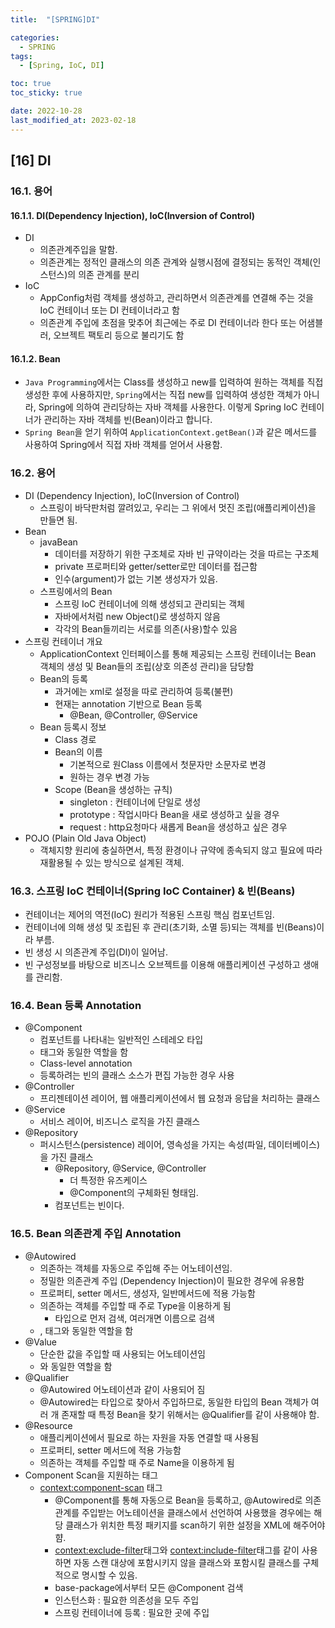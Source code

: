 ```yaml
---
title:  "[SPRING]DI"

categories:
  - SPRING
tags:
  - [Spring, IoC, DI]

toc: true
toc_sticky: true

date: 2022-10-28
last_modified_at: 2023-02-18
---
```

[16] DI
---
### 16.1. 용어

#### 16.1.1. DI(Dependency Injection), IoC(Inversion of Control)

- DI
  - 의존관계주입을 말함.
  - 의존관계는 정적인 클래스의 의존 관계와 실행시점에 결정되는 동적인 객체(인스턴스)의 의존 관계를 분리
- IoC
  - AppConfig처럼 객체를 생성하고, 관리하면서 의존관계를 연결해 주는 것을 IoC 컨테이너 또는 DI 컨테이너라고 함
  - 의존관계 주입에 초점을 맞추어 최근에는 주로 DI 컨테이너라 한다 또는 어샘블러, 오브젝트 팩토리 등으로 불리기도 함

#### 16.1.2. Bean

- `Java Programming`에서는 Class를 생성하고 new를 입력하여 원하는 객체를 직접 생성한 후에 사용하지만, `Spring`에서는 직접 new를 입력하여 생성한 객체가 아니라, Spring에 의하여 관리당하는 자바 객체를 사용한다. 이렇게 Spring IoC 컨테이너가 관리하는 자바 객체를 빈(Bean)이라고 합니다.
- `Spring Bean`을 얻기 위하여 `ApplicationContext.getBean()`과 같은 메서드를 사용하여 Spring에서 직접 자바 객체를 얻어서 사용함.

### 16.2. 용어

- DI (Dependency Injection), IoC(Inversion of Control)
  - 스프링이 바닥판처럼 깔려있고, 우리는 그 위에서 멋진 조립(애플리케이션)을 만들면 됨.
- Bean 
  - javaBean
    - 데이터를 저장하기 위한 구조체로 자바 빈 규약이라는 것을 따르는 구조체 
    - private 프로퍼티와 getter/setter로만 데이터를 접근함
    - 인수(argument)가 없는 기본 생성자가 있음.
  - 스프링에서의 Bean
    - 스프링 IoC 컨테이너에 의해 생성되고 관리되는 객체
    - 자바에서처럼 new Object()로 생성하지 않음
    - 각각의 Bean들끼리는 서로를 의존(사용)할수 있음
- 스프링 컨테이너 개요
  - ApplicationContext 인터페이스를 통해 제공되는 스프링 컨테이너는 Bean 객체의 생성 및 Bean들의 조립(상호 의존성 관리)을 담당함
  - Bean의 등록 
    - 과거에는 xml로 설정을 따로 관리하여 등록(불편)
    - 현재는 annotation 기반으로 Bean 등록 
      - @Bean, @Controller, @Service  
  - Bean 등록시 정보
    - Class 경로 
    - Bean의 이름 
      - 기본적으로 원Class 이름에서 첫문자만 소문자로 변경
      - 원하는 경우 변경 가능 
    - Scope (Bean을 생성하는 규칙) 
      - singleton : 컨테이너에 단일로 생성
      - prototype : 작업시마다 Bean을 새로 생성하고 싶을 경우 
      - request : http요청마다 새롭게 Bean을 생성하고 싶은 경우  
- POJO (Plain Old Java Object)
  - 객체지향 원리에 충실하면서, 특정 환경이나 규약에 종속되지 않고
    필요에 따라 재활용될 수 있는 방식으로 설계된 객체.

### 16.3. 스프링 IoC 컨테이너(Spring IoC Container) & 빈(Beans)

- 컨테이너는 제어의 역전(IoC) 원리가 적용된 스프링 핵심 컴포넌트임.
- 컨테이너에 의해 생성 및 조립된 후 관리(초기화, 소멸 등)되는 객체를 빈(Beans)이라 부름.
- 빈 생성 시 의존관계 주입(DI)이 일어남.
- 빈 구성정보를 바탕으로 비즈니스 오브젝트를 이용해 애플리케이션 구성하고 생애를 관리함.

### 16.4. Bean 등록 Annotation

- @Component 
  - 컴포넌트를 나타내는 일반적인 스테레오 타입
  - <bean>태그와 동일한 역할을 함 
  - Class-level annotation
  - 등록하려는 빈의 클래스 소스가 편집 가능한 경우 사용
- @Controller
  - 프리젠테이션 레이어, 웹 애플리케이션에서 웹 요청과 응답을 처리하는 클래스
- @Service
  - 서비스 레이어, 비즈니스 로직을 가진 클래스
- @Repository
  - 퍼시스턴스(persistence) 레이어, 영속성을 가지는 속성(파일, 데이터베이스)을 가진 클래스
    - @Repository, @Service, @Controller
      - 더 특정한 유즈케이스
      - @Component의 구체화된 형태임.
    - 컴포넌트는 빈이다.

### 16.5. Bean 의존관계 주입 Annotation
- @Autowired 
  - 의존하는 객체를 자동으로 주입해 주는 어노테이션임.
  - 정밀한 의존관계 주입 (Dependency Injection)이 필요한 경우에 유용함
  - 프로퍼티, setter 메서드, 생성자, 일반메서드에 적용 가능함 
  - 의존하는 객체를 주입할 때 주로 Type을 이용하게 됨 
    - 타입으로 먼저 검색, 여러개면 이름으로 검색 
  - <property>, <constructor-arg> 태그와 동일한 역할을 함 
- @Value
  - 단순한 값을 주입할 때 사용되는 어노테이션임
  - <property  value="red" />와 동일한 역할을 함
- @Qualifier
  - @Autowired 어노테이션과 같이 사용되어 짐
  - @Autowired는 타입으로 찾아서 주입하므로, 동일한 타입의 Bean 객체가 여러 개 존재할 때 특정 Bean을 찾기 위해서는 @Qualifier를 같이 사용해야 함.
- @Resource
  - 애플리케이션에서 필요로 하는 자원을 자동 연결할 때 사용됨
  - 프로퍼티, setter 메서드에 적용 가능함 
  - 의존하는 객체를 주입할 때 주로 Name을 이용하게 됨 
- Component Scan을 지원하는 태그 
  - <context:component-scan> 태그 
    - @Component를 통해 자동으로 Bean을 등록하고, @Autowired로 의존관계를 주입받는 어노테이션을 클래스에서 선언하여 사용했을 경우에는 해당 클래스가 위치한 특정 패키지를 scan하기 위한 설정을 XML에 해주어야 햠.
    - <context:exclude-filter>태그와 <context:include-filter>태그를 같이 사용하면 자동 스캔 대상에 포함시키지 않을 클래스와 포함시킬 클래스를 구체적으로 명시할 수 있음.
    - base-package에서부터 모든 @Component 검색
    - 인스턴스화 : 필요한 의존성을 모두 주입
    - 스프링 컨테이너에 등록 : 필요한 곳에 주입